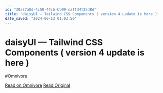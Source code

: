 ```yaml
---
id: "30a77a8d-4c50-44cb-bb09-caff34f25d8d"
title: "daisyUI — Tailwind CSS Components ( version 4 update is here )"
date_saved: "2024-06-13 01:03:50"
---
```


# daisyUI — Tailwind CSS Components ( version 4 update is here )
#Omnivore

[Read on Omnivore](https://omnivore.app/me/daisy-ui-tailwind-css-components-version-4-update-is-here-1900ee86507)
[Read Original](https://daisyui.com)

